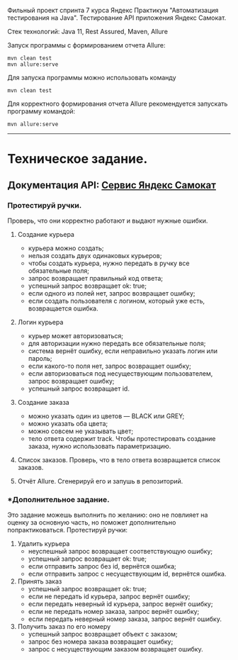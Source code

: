 Фильный проект спринта 7 курса Яндекс Практикум "Автоматизация тестирования на Java".
Тестирование API приложения Яндекс Самокат.

Стек технологий:
Java 11, Rest Assured, Maven, Allure

Запуск программы с формированием отчета Allure:

``` shell
mvn clean test
mvn allure:serve
```

Для запуска программы можно использовать команду

``` shell
mvn clean test
```

Для корректного формирования отчета Allure pекомендуется запускать программу командой:

``` shell
mvn allure:serve
```

--------------------------------------------------------------------------------------

# Техническое задание.

## Документация API: [Сервис Яндекс Самокат](qa-scooter.praktikum-services.ru/docs/)

### Протестируй ручки.

Проверь, что они корректно работают и выдают нужные ошибки.
1. Создание курьера
   - курьера можно создать;
   - нельзя создать двух одинаковых курьеров;
   - чтобы создать курьера, нужно передать в ручку все обязательные поля;
   - запрос возвращает правильный код ответа;
   - успешный запрос возвращает ok: true;
   - если одного из полей нет, запрос возвращает ошибку;
   - если создать пользователя с логином, который уже есть, возвращается ошибка.
2. Логин курьера
   - курьер может авторизоваться;
   - для авторизации нужно передать все обязательные поля;
   - система вернёт ошибку, если неправильно указать логин или пароль;
   - если какого-то поля нет, запрос возвращает ошибку;
   - если авторизоваться под несуществующим пользователем, запрос возвращает ошибку;
   - успешный запрос возвращает id.
3. Создание заказа
   - можно указать один из цветов — BLACK или GREY;
   - можно указать оба цвета;
   - можно совсем не указывать цвет;
   - тело ответа содержит track.
Чтобы протестировать создание заказа, нужно использовать параметризацию.
4. Список заказов.
Проверь, что в тело ответа возвращается список заказов.

5. Отчёт Allure. 
Сгенерируй его и запушь в репозиторий.

### *Дополнительное задание.

Это задание можешь выполнить по желанию: оно не повлияет на оценку за основную часть, но поможет дополнительно попрактиковаться. 
Протестируй ручки:
1. Удалить курьера
   - неуспешный запрос возвращает соответствующую ошибку;
   - успешный запрос возвращает ok: true;
   - если отправить запрос без id, вернётся ошибка;
   - если отправить запрос с несуществующим id, вернётся ошибка.
2. Принять заказ
   - успешный запрос возвращает ok: true;
   - если не передать id курьера, запрос вернёт ошибку;
   - если передать неверный id курьера, запрос вернёт ошибку;
   - если не передать номер заказа, запрос вернёт ошибку;
   - если передать неверный номер заказа, запрос вернёт ошибку.
3. Получить заказ по его номеру
   - успешный запрос возвращает объект с заказом;
   - запрос без номера заказа возвращает ошибку;
   - запрос с несуществующим заказом возвращает ошибку.
